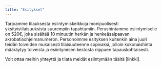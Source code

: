 ```yaml
---
title: "Esitykset"
---
```


Tarjoamme tilauksesta esiintymiskeikkoja monipuolisesti yksityistilaisuuksista suurempiin tapahtumiin. Perushintamme esiintymiselle on 520€, joka sisältää 10 minuutin herkän ja henkeäsalpaavan akrobatiaohjelmanumeron. Personoimme esityksen kuitenkin aina juuri teidän toiveiden mukaisesti tilaisuuteenne sopivaksi, jolloin kokonaishinta määräytyy toiveista ja esiintymisen kestosta riippuen tapauskohtaisesti.

Voit ottaa meihin yhteyttä ja tilata meidät esiintymään täältä [linkki].